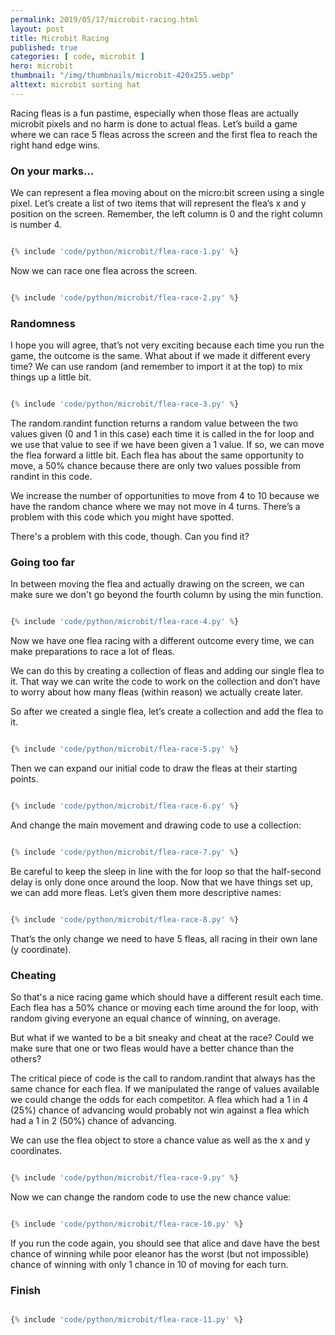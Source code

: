 ```yaml
---
permalink: 2019/05/17/microbit-racing.html
layout: post
title: Microbit Racing
published: true
categories: [ code, microbit ]
hero: microbit
thumbnail: "/img/thumbnails/microbit-420x255.webp"
alttext: microbit sorting hat
---
```


Racing fleas is a fun pastime, especially when those fleas are actually microbit pixels and no harm is done to 
actual fleas. Let’s build a game where we can race 5 fleas across the screen and the first flea to reach the 
right hand edge wins.

### On your marks...

We can represent a flea moving about on the micro:bit screen using a single pixel. Let’s create a list of two 
items that will represent the flea’s x and y position on the screen. Remember, the left column is 0 and the right 
column is number 4.

```python

{% include 'code/python/microbit/flea-race-1.py' %}

```

Now we can race one flea across the screen.

```python

{% include 'code/python/microbit/flea-race-2.py' %}

```

### Randomness

I hope you will agree, that’s not very exciting because each time you run the game, the outcome is the same. What 
about if we made it different every time? We can use random (and remember to import it at the top) to mix things up 
a little bit.


```python

{% include 'code/python/microbit/flea-race-3.py' %}

```

The random.randint function returns a random value between the two values given (0 and 1 in this case) each time 
it is called in the for loop and we use that value to see if we have been given a 1 value. If so, we can move the 
flea forward a little bit. Each flea has about the same opportunity to move, a 50% chance because there are only 
two values possible from randint in this code.

We increase the number of opportunities to move from 4 to 10 because we have the random chance where 
we may not move in 4 turns. There’s a problem with this code which you might have spotted. 

There's a problem with this code, though. Can you find it?


### Going too far

In between moving the flea and actually drawing on the screen, we can make sure we don't go beyond the 
fourth column by using the min function.

```python

{% include 'code/python/microbit/flea-race-4.py' %}

```

Now we have one flea racing with a different outcome every time, we can make preparations to race a lot of fleas.

We can do this by creating a collection of fleas and adding our single flea to it. That way we can write the code 
to work on the collection and don’t have to worry about how many fleas (within reason) we actually create later.

So after we created a single flea, let’s create a collection and add the flea to it.

```python

{% include 'code/python/microbit/flea-race-5.py' %}

```

Then we can expand our initial code to draw the fleas at their starting points.


```python

{% include 'code/python/microbit/flea-race-6.py' %}

```

And change the main movement and drawing code to use a collection:

```python

{% include 'code/python/microbit/flea-race-7.py' %}

```

Be careful to keep the sleep in line with the for loop so that the half-second delay is only done once 
around the loop. Now that we have things set up, we can add more fleas. Let’s given them more 
descriptive names:

```python

{% include 'code/python/microbit/flea-race-8.py' %}

```

That’s the only change we need to have 5 fleas, all racing in their own lane (y coordinate).

### Cheating

So that's a nice racing game which should have a different result each time. Each flea has a 50% chance or 
moving each time around the for loop, with random giving everyone an equal chance of winning, on average.

But what if we wanted to be a bit sneaky and cheat at the race? Could we make sure that one or two fleas would 
have a better chance than the others?

The critical piece of code is the call to random.randint that always has the same chance for each flea. If we 
manipulated the range of values available we could change the odds for each competitor. A flea which had a 1 
in 4 (25%) chance of advancing would probably not win against a flea which had a 1 in 2 (50%) chance of advancing.

We can use the flea object to store a chance value as well as the x and y coordinates.

```python

{% include 'code/python/microbit/flea-race-9.py' %}

```

Now we can change the random code to use the new chance value:

```python

{% include 'code/python/microbit/flea-race-10.py' %}

```

If you run the code again, you should see that alice and dave have the best chance of winning while poor 
eleanor has the worst (but not impossible) chance of winning with only 1 chance in 10 of moving for each turn.


### Finish

```python

{% include 'code/python/microbit/flea-race-11.py' %}

```

